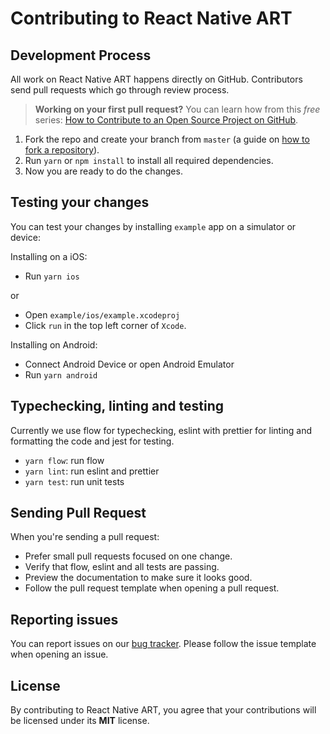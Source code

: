 # Contributing to React Native ART

## Development Process

All work on React Native ART happens directly on GitHub. Contributors send pull requests which go through review process.

> **Working on your first pull request?** You can learn how from this _free_ series: [How to Contribute to an Open Source Project on GitHub](https://egghead.io/series/how-to-contribute-to-an-open-source-project-on-github).

1. Fork the repo and create your branch from `master` (a guide on [how to fork a repository](https://help.github.com/articles/fork-a-repo/)).
2. Run `yarn` or `npm install` to install all required dependencies.
3. Now you are ready to do the changes.

## Testing your changes

You can test your changes by installing `example` app on a simulator or device:

Installing on a iOS:

- Run `yarn ios`

or

- Open `example/ios/example.xcodeproj`
- Click `run` in the top left corner of `Xcode`.

Installing on Android:

- Connect Android Device or open Android Emulator
- Run `yarn android`

## Typechecking, linting and testing

Currently we use flow for typechecking, eslint with prettier for linting and formatting the code and jest for testing.

- `yarn flow`: run flow
- `yarn lint`: run eslint and prettier
- `yarn test`: run unit tests

## Sending Pull Request

When you're sending a pull request:

- Prefer small pull requests focused on one change.
- Verify that flow, eslint and all tests are passing.
- Preview the documentation to make sure it looks good.
- Follow the pull request template when opening a pull request.

## Reporting issues

You can report issues on our [bug tracker](https://github.com/react-native-community/art/issues). Please follow the issue template when opening an issue.

## License

By contributing to React Native ART, you agree that your contributions will be licensed under its **MIT** license.
